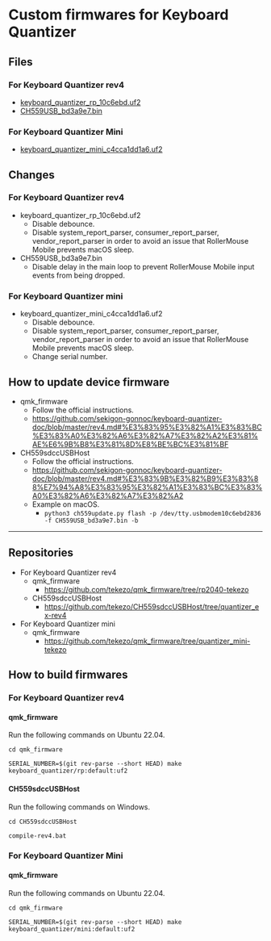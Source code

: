 # Custom firmwares for Keyboard Quantizer

## Files

### For Keyboard Quantizer rev4

-   [keyboard_quantizer_rp_10c6ebd.uf2](files/keyboard_quantizer_rp_10c6ebd.uf2)
-   [CH559USB_bd3a9e7.bin](files/CH559USB_bd3a9e7.bin)

### For Keyboard Quantizer Mini

-   [keyboard_quantizer_mini_c4cca1dd1a6.uf2](files/keyboard_quantizer_mini_c4cca1dd1a6.uf2)

## Changes

### For Keyboard Quantizer rev4

-   keyboard_quantizer_rp_10c6ebd.uf2
    -   Disable debounce.
    -   Disable system_report_parser, consumer_report_parser, vendor_report_parser in order to avoid an issue that RollerMouse Mobile prevents macOS sleep.
-   CH559USB_bd3a9e7.bin
    -   Disable delay in the main loop to prevent RollerMouse Mobile input events from being dropped.

### For Keyboard Quantizer mini

-   keyboard_quantizer_mini_c4cca1dd1a6.uf2
    -   Disable debounce.
    -   Disable system_report_parser, consumer_report_parser, vendor_report_parser in order to avoid an issue that RollerMouse Mobile prevents macOS sleep.
    -   Change serial number.

## How to update device firmware

-   qmk_firmware
    -   Follow the official instructions.
    -   <https://github.com/sekigon-gonnoc/keyboard-quantizer-doc/blob/master/rev4.md#%E3%83%95%E3%82%A1%E3%83%BC%E3%83%A0%E3%82%A6%E3%82%A7%E3%82%A2%E3%81%AE%E6%9B%B8%E3%81%8D%E8%BE%BC%E3%81%BF>
-   CH559sdccUSBHost
    -   Follow the official instructions.
    -   <https://github.com/sekigon-gonnoc/keyboard-quantizer-doc/blob/master/rev4.md#%E3%83%9B%E3%82%B9%E3%83%88%E7%94%A8%E3%83%95%E3%82%A1%E3%83%BC%E3%83%A0%E3%82%A6%E3%82%A7%E3%82%A2>
    -   Example on macOS.
        -   `python3 ch559update.py flash -p /dev/tty.usbmodem10c6ebd2836 -f CH559USB_bd3a9e7.bin -b`

---

## Repositories

-   For Keyboard Quantizer rev4
    -   qmk_firmware
        -   <https://github.com/tekezo/qmk_firmware/tree/rp2040-tekezo>
    -   CH559sdccUSBHost
        -   <https://github.com/tekezo/CH559sdccUSBHost/tree/quantizer_ex-rev4>
-   For Keyboard Quantizer mini
    -   qmk_firmware
        -   <https://github.com/tekezo/qmk_firmware/tree/quantizer_mini-tekezo>

## How to build firmwares

### For Keyboard Quantizer rev4

#### qmk_firmware

Run the following commands on Ubuntu 22.04.

```shell
cd qmk_firmware

SERIAL_NUMBER=$(git rev-parse --short HEAD) make keyboard_quantizer/rp:default:uf2
```

#### CH559sdccUSBHost

Run the following commands on Windows.

```shell
cd CH559sdccUSBHost

compile-rev4.bat
```

### For Keyboard Quantizer Mini

#### qmk_firmware

Run the following commands on Ubuntu 22.04.

```shell
cd qmk_firmware

SERIAL_NUMBER=$(git rev-parse --short HEAD) make keyboard_quantizer/mini:default:uf2
```
